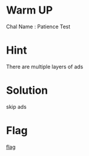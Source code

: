 # Warm UP
Chal Name : Patience Test

# Hint
There are multiple layers of ads

# Solution
skip ads

# Flag
[flag](https://skrctf.me/fl4g_R3w4rd_th4nk5_f0r_y0ur_p4t13n7)
